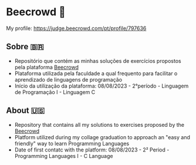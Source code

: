 # Beecrowd 🐝

My profile: https://judge.beecrowd.com/pt/profile/797636

## Sobre 🇧🇷
- Repositório que contém as minhas soluções de exercícios propostos pela plataforma [Beecrowd](https://beecrowd.com/)
- Plataforma utilizada pela faculdade a qual frequento para facilitar o aprendizado de linguagens de programação
- Início da utilização da plataforma: 08/08/2023 - 2°período - Linguagem de Programação I - Linguagem C

## About 🇺🇸
- Repository that contains all my solutions to exercises proposed by the [Beecrowd](https://beecrowd.com)
- Platform utilized during my collage graduation to approach an "easy and friendly" way to learn Programming Languages
- Date of first contatc with the platform: 08/08/2023 - 2² Period - Programming Languages I - C Language
